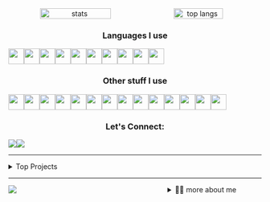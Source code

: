 <!-- stats and languages Chart -->
<div align="center" width="100%" style="display: flex; align-items: center, justify-content: space-between;">
	<img width=53% src="https://github-readme-stats.vercel.app/api?username=pascall-de-creator&show_icons=true&bg_color=09131b&title_color=15bb8a&text_color=fff&icon_color=15bb8a&hide_border=true&border_radius=6" alt="stats"/>
  	<img width=44% src="https://github-readme-stats.vercel.app/api/top-langs/?username=pascall-de-creator&layout=compact&bg_color=09131b&title_color=15bb8a&text_color=fff&icon_color=15bb8a&hide_border=true&border_radius=6" alt="top langs"/>
</div>
<!-- Languages badges -->
<h3 align=center>Languages I use</h3>
<div align=center style="display: flex; width: 90%">
  	<img src="https://skillicons.dev/icons?i=js" height="31px" />
  	<img src="https://skillicons.dev/icons?i=ts" height="31px" />
  	<img src="https://skillicons.dev/icons?i=c" height="31px" />
  	<img src="https://skillicons.dev/icons?i=cpp" height="31px" />
  	<img src="https://skillicons.dev/icons?i=html" height="31px" />
  	<img src="https://skillicons.dev/icons?i=css" height="31px" />
  	<img src="https://skillicons.dev/icons?i=sass" height="31px" />
  	<img src="https://skillicons.dev/icons?i=dart" height="31px" />
  	<img src="https://skillicons.dev/icons?i=pug" height="31px" />
  	<img src="https://skillicons.dev/icons?i=python" height="31px" />
</div>
<!-- Frameworks badges -->
<h3 align=center>Other stuff I use</h3>
<div align=center style="display: flex; width: 90%">
  	<img src="https://skillicons.dev/icons?i=bootstrap" height="31px" />
  	<img src="https://skillicons.dev/icons?i=django" height="31px" />
  	<img src="https://skillicons.dev/icons?i=dotnet" height="31px" />
  	<img src="https://skillicons.dev/icons?i=express" height="31px" />
  	<img src="https://skillicons.dev/icons?i=firebase" height="31px" />
  	<img src="https://skillicons.dev/icons?i=flutter" height="31px" />
  	<img src="https://skillicons.dev/icons?i=materialui" height="31px" />
  	<img src="https://skillicons.dev/icons?i=mongodb" height="31px" />
  	<img src="https://skillicons.dev/icons?i=nextjs" height="31px" />
  	<img src="https://skillicons.dev/icons?i=react" height="31px" />
  	<img src="https://skillicons.dev/icons?i=redux" height="31px" />
  	<img src="https://skillicons.dev/icons?i=tailwind" height="31px" />
  	<img src="https://skillicons.dev/icons?i=qt" height="31px" />
  	<img src="https://skillicons.dev/icons?i=nodejs" height="31px" />
</div>
<!-- connect badges -->
<h3 align=center>Let's Connect:</h3>
<div align=center style="display: flex; width: 100%">
	<a href="https://www.linkedin.com/in/pascall-de-creator-150b73215/">
		<img src="https://img.shields.io/badge/LinkedIn-0077B5?style=for-the-badge&logo=linkedin&logoColor=white">
  	</a>
	<a href="https://twitter.com/Pascall_creator">
		<img src="https://img.shields.io/badge/Twitter-1DA1F2?style=for-the-badge&logo=twitter&logoColor=white">
	</a>
</div>
<hr/>
<details>
	<summary>Top Projects</summary>
	<div align=center style="display: flex; width: 90%">
		<img width="48%" src="https://github-readme-stats.vercel.app/api/pin/?username=pascall-de-creator&repo=visual-json&bg_color=09131b&title_color=15bb8a&text_color=fff&icon_color=15bb8a&hide_border=true&border_radius=6" />
		<img width="48%" src="https://github-readme-stats.vercel.app/api/pin/?username=pascall-de-creator&repo=react&bg_color=09131b&title_color=15bb8a&text_color=fff&icon_color=15bb8a&hide_border=true&border_radius=6" />
		<img width="48%" src="https://github-readme-stats.vercel.app/api/pin/?username=pascall-de-creator&repo=setifi&bg_color=09131b&title_color=15bb8a&text_color=fff&icon_color=15bb8a&hide_border=true&border_radius=6" />
		<img width="48%" src="https://github-readme-stats.vercel.app/api/pin/?username=pascall-de-creator&repo=pascall-creator&bg_color=09131b&title_color=15bb8a&text_color=fff&icon_color=15bb8a&hide_border=true&border_radius=6" />
	</div>
</details>
<hr/>
<div align="center" style="width: 90%; display: flex; align-items-center; justify-content: space-between" >
	<img src="https://komarev.com/ghpvc/?username=pascall-de-creator">
	<a href="https://github.com/pascall-de-creator/About-Pascall"></a>
	<details>
		<summary>👨‍💻 more about me</summary>
		<div>
			pascall
		</div>
	</details>
</div>
